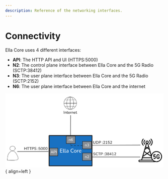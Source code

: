 ```yaml
---
description: Reference of the networking interfaces.
---
```


# Connectivity

Ella Core uses 4 different interfaces:

- **API**: The HTTP API and UI (HTTPS:5000)
- **N2**: The control plane interface between Ella Core and the 5G Radio (SCTP:38412)
- **N3**: The user plane interface between Ella Core and the 5G Radio (SCTP:2152)
- **N6**: The user plane interface between Ella Core and the internet

![Connectivity](../../images/connectivity.png){ align=left }
